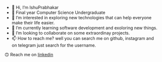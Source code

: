 - 👋 Hi, I’m IshuPrabhakar
- :book: Final year Computer Science Undergraduate
- 👀 I’m interested in exploring new technologies that can help everyone make their life easier.
- 🌱 I’m currently learning software development and exoloring new things.
- 💞️ I’m looking to collaborate on some extraordinay projects.
- 📫 How to reach me? well you can search me on github, instagram and on telegram just search for the username.

:upside_down_face: Reach me on [linkedin](https://www.linkedin.com/in/ishuprabhakar/)  

<!---
IshuPrabhakar/IshuPrabhakar is a ✨ special ✨ repository because its `README.md` (this file) appears on your GitHub profile.
You can click the Preview link to take a look at your changes.
--->
